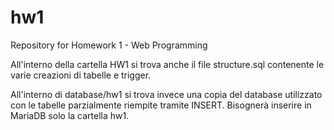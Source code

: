 # hw1
Repository for Homework 1 - Web Programming


All'interno della cartella HW1 si trova anche il file structure.sql contenente le varie creazioni di tabelle e trigger.

All'interno di database/hw1 si trova invece una copia del database utilizzato con le tabelle parzialmente riempite tramite INSERT.
Bisognerà inserire in MariaDB solo la cartella hw1.
